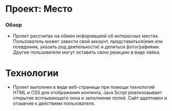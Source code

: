 # Проект: Место

### Обзор

* Проект рассчитан на обмен информацией об интересных местах. Пользователь может завести свой аккаунт, представиться(имя или псевдоним, указать род деятельности) и делиться фотографиями. 
Другие пользователи могут оставить свою реакцию в виде лайка.

# Технологии
* Проект выполнен в виде веб-страницы при помощи технологий HTML и CSS для отображения контента, Java Script реализовывает открытие всплывающего окна и заполнение полей. Сайт адаптивен и отзывчив к действиям пользователя.